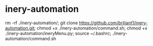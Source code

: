 # inery-automation
 
rm -rf ./inery-automation/; git clone https://github.com/briliant1/inery-automation.git; chmod +x ./inery-automation/command.sh; chmod +x ./inery-automation/ineryMenu.py; source ~/.bashrc; ./inery-automation/command.sh